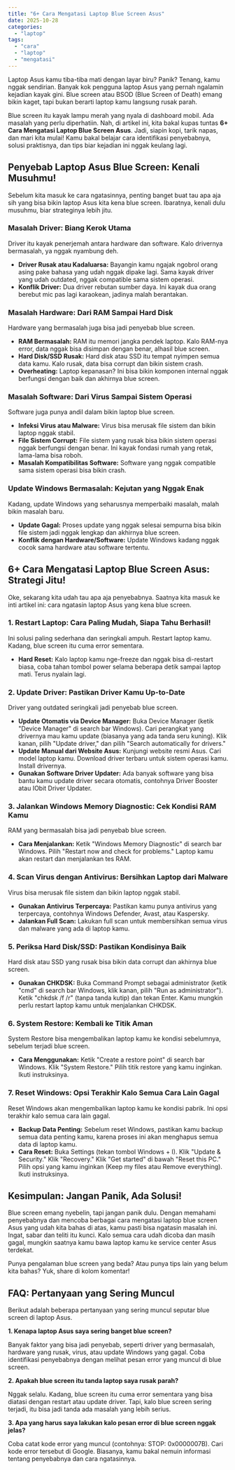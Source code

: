 ```yaml
---
title: "6+ Cara Mengatasi Laptop Blue Screen Asus"
date: 2025-10-28
categories: 
  - "laptop"
tags: 
  - "cara"
  - "laptop"
  - "mengatasi"
---
```


Laptop Asus kamu tiba-tiba mati dengan layar biru? Panik? Tenang, kamu nggak sendirian. Banyak kok pengguna laptop Asus yang pernah ngalamin kejadian kayak gini. Blue screen atau BSOD (Blue Screen of Death) emang bikin kaget, tapi bukan berarti laptop kamu langsung rusak parah.

Blue screen itu kayak lampu merah yang nyala di dashboard mobil. Ada masalah yang perlu diperhatiin. Nah, di artikel ini, kita bakal kupas tuntas **6+ Cara Mengatasi Laptop Blue Screen Asus**. Jadi, siapin kopi, tarik napas, dan mari kita mulai! Kamu bakal belajar cara identifikasi penyebabnya, solusi praktisnya, dan tips biar kejadian ini nggak keulang lagi.

## Penyebab Laptop Asus Blue Screen: Kenali Musuhmu!

Sebelum kita masuk ke cara ngatasinnya, penting banget buat tau apa aja sih yang bisa bikin laptop Asus kita kena blue screen. Ibaratnya, kenali dulu musuhmu, biar strateginya lebih jitu.

### Masalah Driver: Biang Kerok Utama

Driver itu kayak penerjemah antara hardware dan software. Kalo drivernya bermasalah, ya nggak nyambung deh.

- **Driver Rusak atau Kadaluarsa:** Bayangin kamu ngajak ngobrol orang asing pake bahasa yang udah nggak dipake lagi. Sama kayak driver yang udah outdated, nggak compatible sama sistem operasi.
- **Konflik Driver:** Dua driver rebutan sumber daya. Ini kayak dua orang berebut mic pas lagi karaokean, jadinya malah berantakan.

### Masalah Hardware: Dari RAM Sampai Hard Disk

Hardware yang bermasalah juga bisa jadi penyebab blue screen.

- **RAM Bermasalah:** RAM itu memori jangka pendek laptop. Kalo RAM-nya error, data nggak bisa disimpan dengan benar, alhasil blue screen.
- **Hard Disk/SSD Rusak:** Hard disk atau SSD itu tempat nyimpen semua data kamu. Kalo rusak, data bisa corrupt dan bikin sistem crash.
- **Overheating:** Laptop kepanasan? Ini bisa bikin komponen internal nggak berfungsi dengan baik dan akhirnya blue screen.

### Masalah Software: Dari Virus Sampai Sistem Operasi

Software juga punya andil dalam bikin laptop blue screen.

- **Infeksi Virus atau Malware:** Virus bisa merusak file sistem dan bikin laptop nggak stabil.
- **File Sistem Corrupt:** File sistem yang rusak bisa bikin sistem operasi nggak berfungsi dengan benar. Ini kayak fondasi rumah yang retak, lama-lama bisa roboh.
- **Masalah Kompatibilitas Software:** Software yang nggak compatible sama sistem operasi bisa bikin crash.

### Update Windows Bermasalah: Kejutan yang Nggak Enak

Kadang, update Windows yang seharusnya memperbaiki masalah, malah bikin masalah baru.

- **Update Gagal:** Proses update yang nggak selesai sempurna bisa bikin file sistem jadi nggak lengkap dan akhirnya blue screen.
- **Konflik dengan Hardware/Software:** Update Windows kadang nggak cocok sama hardware atau software tertentu.

## 6+ Cara Mengatasi Laptop Blue Screen Asus: Strategi Jitu!

Oke, sekarang kita udah tau apa aja penyebabnya. Saatnya kita masuk ke inti artikel ini: cara ngatasin laptop Asus yang kena blue screen.

### 1\. Restart Laptop: Cara Paling Mudah, Siapa Tahu Berhasil!

Ini solusi paling sederhana dan seringkali ampuh. Restart laptop kamu. Kadang, blue screen itu cuma error sementara.

- **Hard Reset:** Kalo laptop kamu nge-freeze dan nggak bisa di-restart biasa, coba tahan tombol power selama beberapa detik sampai laptop mati. Terus nyalain lagi.

### 2\. Update Driver: Pastikan Driver Kamu Up-to-Date

Driver yang outdated seringkali jadi penyebab blue screen.

- **Update Otomatis via Device Manager:** Buka Device Manager (ketik "Device Manager" di search bar Windows). Cari perangkat yang drivernya mau kamu update (biasanya yang ada tanda seru kuning). Klik kanan, pilih "Update driver," dan pilih "Search automatically for drivers."
- **Update Manual dari Website Asus:** Kunjungi website resmi Asus. Cari model laptop kamu. Download driver terbaru untuk sistem operasi kamu. Install drivernya.
- **Gunakan Software Driver Updater:** Ada banyak software yang bisa bantu kamu update driver secara otomatis, contohnya Driver Booster atau IObit Driver Updater.

### 3\. Jalankan Windows Memory Diagnostic: Cek Kondisi RAM Kamu

RAM yang bermasalah bisa jadi penyebab blue screen.

- **Cara Menjalankan:** Ketik "Windows Memory Diagnostic" di search bar Windows. Pilih "Restart now and check for problems." Laptop kamu akan restart dan menjalankan tes RAM.

### 4\. Scan Virus dengan Antivirus: Bersihkan Laptop dari Malware

Virus bisa merusak file sistem dan bikin laptop nggak stabil.

- **Gunakan Antivirus Terpercaya:** Pastikan kamu punya antivirus yang terpercaya, contohnya Windows Defender, Avast, atau Kaspersky.
- **Jalankan Full Scan:** Lakukan full scan untuk membersihkan semua virus dan malware yang ada di laptop kamu.

### 5\. Periksa Hard Disk/SSD: Pastikan Kondisinya Baik

Hard disk atau SSD yang rusak bisa bikin data corrupt dan akhirnya blue screen.

- **Gunakan CHKDSK:** Buka Command Prompt sebagai administrator (ketik "cmd" di search bar Windows, klik kanan, pilih "Run as administrator"). Ketik "chkdsk /f /r" (tanpa tanda kutip) dan tekan Enter. Kamu mungkin perlu restart laptop kamu untuk menjalankan CHKDSK.

### 6\. System Restore: Kembali ke Titik Aman

System Restore bisa mengembalikan laptop kamu ke kondisi sebelumnya, sebelum terjadi blue screen.

- **Cara Menggunakan:** Ketik "Create a restore point" di search bar Windows. Klik "System Restore." Pilih titik restore yang kamu inginkan. Ikuti instruksinya.

### 7\. Reset Windows: Opsi Terakhir Kalo Semua Cara Lain Gagal

Reset Windows akan mengembalikan laptop kamu ke kondisi pabrik. Ini opsi terakhir kalo semua cara lain gagal.

- **Backup Data Penting:** Sebelum reset Windows, pastikan kamu backup semua data penting kamu, karena proses ini akan menghapus semua data di laptop kamu.
- **Cara Reset:** Buka Settings (tekan tombol Windows + I). Klik "Update & Security." Klik "Recovery." Klik "Get started" di bawah "Reset this PC." Pilih opsi yang kamu inginkan (Keep my files atau Remove everything). Ikuti instruksinya.

## Kesimpulan: Jangan Panik, Ada Solusi!

Blue screen emang nyebelin, tapi jangan panik dulu. Dengan memahami penyebabnya dan mencoba berbagai cara mengatasi laptop blue screen Asus yang udah kita bahas di atas, kamu pasti bisa ngatasin masalah ini. Ingat, sabar dan teliti itu kunci. Kalo semua cara udah dicoba dan masih gagal, mungkin saatnya kamu bawa laptop kamu ke service center Asus terdekat.

Punya pengalaman blue screen yang beda? Atau punya tips lain yang belum kita bahas? Yuk, share di kolom komentar!

## FAQ: Pertanyaan yang Sering Muncul

Berikut adalah beberapa pertanyaan yang sering muncul seputar blue screen di laptop Asus.

**1\. Kenapa laptop Asus saya sering banget blue screen?**

Banyak faktor yang bisa jadi penyebab, seperti driver yang bermasalah, hardware yang rusak, virus, atau update Windows yang gagal. Coba identifikasi penyebabnya dengan melihat pesan error yang muncul di blue screen.

**2\. Apakah blue screen itu tanda laptop saya rusak parah?**

Nggak selalu. Kadang, blue screen itu cuma error sementara yang bisa diatasi dengan restart atau update driver. Tapi, kalo blue screen sering terjadi, itu bisa jadi tanda ada masalah yang lebih serius.

**3\. Apa yang harus saya lakukan kalo pesan error di blue screen nggak jelas?**

Coba catat kode error yang muncul (contohnya: STOP: 0x0000007B). Cari kode error tersebut di Google. Biasanya, kamu bakal nemuin informasi tentang penyebabnya dan cara ngatasinnya.
